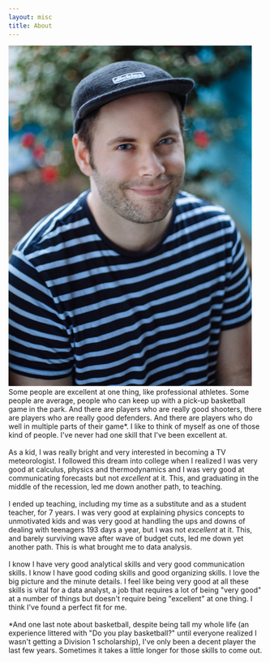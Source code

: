 ```yaml
---
layout: misc
title: About
---
```


![me](/assets/img/3813D2FB-1845-481F-BD6E-598B83BCADBB.jpeg)
Some people are excellent at one thing, like professional athletes. Some people are average, people who can keep up with a pick-up basketball game in the park. And there are players who are really good shooters, there are players who are really good defenders. And there are players who do well in multiple parts of their game\*. I like to think of myself as one of those kind of people. I've never had one skill that I've been excellent at. <br><br>
As a kid, I was really bright and very interested in becoming a TV meteorologist. I followed this dream into college when I realized I was very good at calculus, physics and thermodynamics and I was very good at communicating forecasts but not *excellent* at it. This, and graduating in the middle of the recession, led me down another path, to teaching.<br><br>
I ended up teaching, including my time as a substitute and as a student teacher, for 7 years. I was very good at explaining physics concepts to unmotivated kids and was very good at handling the ups and downs of dealing with teenagers 193 days a year, but I was not *excellent* at it. This, and barely surviving wave after wave of budget cuts, led me down yet another path. This is what brought me to data analysis. <br><br>
I know I have very good analytical skills and very good communication skills. I know I have good coding skills and good organizing skills. I love the big picture and the minute details. I feel like being very good at all these skills is vital for a data analyst, a job that requires a lot of being "very good" at a number of things but doesn't require being "excellent" at one thing. I think I've found a perfect fit for me.<br><br>
\*And one last note about basketball, despite being tall my whole life (an experience littered with "Do you play basketball?" until everyone realized I wasn't getting a Division 1 scholarship), I've only been a decent player the last few years. Sometimes it takes a little longer for those skills to come out.
